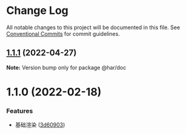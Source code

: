 # Change Log

All notable changes to this project will be documented in this file.
See [Conventional Commits](https://conventionalcommits.org) for commit guidelines.

## [1.1.1](https://192.168.3.199:10022/frontend/har-cli/compare/@har/doc@1.1.0...@har/doc@1.1.1) (2022-04-27)

**Note:** Version bump only for package @har/doc






# 1.1.0 (2022-02-18)


### Features

* 基础渲染 ([3d60903](https://192.168.3.199:10022/frontend/har-cli/commits/3d609035c552d219ae7baa42482783990f8dd0dd))
